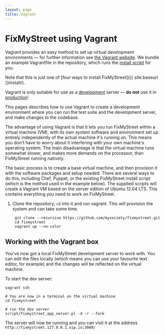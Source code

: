 ```yaml
---
layout: page
title: Vagrant
---
```


# FixMyStreet using Vagrant

<p class="lead">
Vagrant provides an easy method to set up virtual development environments &mdash; for
further information see <a href="http://www.vagrantup.com">the Vagrant website</a>.
We bundle an example Vagrantfile in the repository, which runs the
<a href="{{ site.baseurl }}install/install-script/">install script</a> for you.
</p>

Note that this is just one of [four ways to install FixMyStreet]({{ site.baseurl }}install/).

<div class="attention-box warning">
  Vagrant is only suitable for use as a
  <a href="{{ site.baseurl }}glossary/#development" class="glossary__link">development</a>
  server &mdash; <strong>do not</strong> use it in
  <a href="{{ site.baseurl }}glossary/#production" class="glossary__link">production</a>!
</div>

This pages describes how to use Vagrant to create a development environment
where you can run the test suite and the development server, and make changes
to the codebase.

The advantage of using Vagrant is that it lets you run FixMyStreet within a
virtual machine (VM), with its own system software and environment set up
entirely independently of the actual machine it's running on. This means you
don't have to worry about it interfering with your own machine's operating
system. The main disadvantage is that the virtual machine runs somewhat slower,
and makes more demands on the processor, than FixMyStreet running natively.

The basic process is to create a base virtual machine, and then provision it
with the software packages and setup needed. There are several ways to do this,
including Chef, Puppet, or the existing FixMyStreet install script (which is
the method used in the example below). The supplied scripts will create a
Vagrant VM based on the server edition of Ubuntu 12.04 LTS. This contains
everything you need to work on FixMyStreet.

1. Clone the repository, `cd` into it and run vagrant. This will provision the
   system and can take some time.

        git clone --recursive https://github.com/mysociety/fixmystreet.git
        cd fixmystreet
        vagrant up --no-color

## Working with the Vagrant box

You've now got a local FixMyStreet development server to work with. You can
edit the files locally (which means you can use your favourite text editor, for
example) and the changes will be reflected on the virtual machine.

To start the dev server:

    vagrant ssh

    # You are now in a terminal on the virtual machine
    cd fixmystreet

    # run the dev server
    script/fixmystreet_app_server.pl -d -r --fork

The server will now be running and you can visit it at the address
`http://fixmystreet.127.0.0.1.xip.io:3000/`

